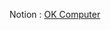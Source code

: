 
Notion : [OK Computer](https://www.notion.so/kikwn/OK-Computer-335fc7d57ecf4e56878ceebdb9c0e2ea)


<!--



[![Ki's github stats](https://github-readme-stats.vercel.app/api?username=kihyeonkwon)](https://github.com/kihyeonkwon/github-readme-stats)



**kihyeonkwon/kihyeonkwon** is a ✨ _special_ ✨ repository because its `README.md` (this file) appears on your GitHub profile.

Here are some ideas to get you started:
🌱 I’m currently learning Algorithm & Datastructures
- 🔭 I’m currently working on ...
- 🌱 I’m currently learning ...
- 👯 I’m looking to collaborate on ...
- 🤔 I’m looking for help with ...
- 💬 Ask me about ...
- 📫 How to reach me: ...
- 😄 Pronouns: ...
- ⚡ Fun fact: ...
-->
